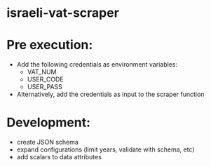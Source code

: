 # israeli-vat-scraper

# Pre execution:
- Add the following credentials as environment variables:
    - VAT_NUM
    - USER_CODE
    - USER_PASS
- Alternatively, add the credentials as input to the scraper function

# Development:
- create JSON schema
- expand configurations (limit years, validate with schema, etc)
- add scalars to data attributes